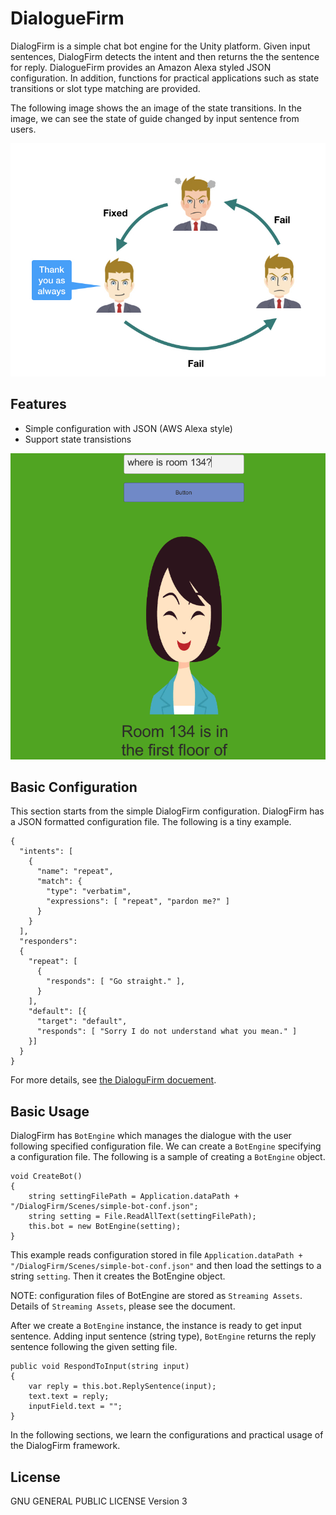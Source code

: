 # DialogueFirm

DialogFirm is a simple chat bot engine for the Unity platform. Given input sentences, DialogFirm detects
the intent and then returns the the sentence for reply. DialogueFirm provides an Amazon Alexa styled JSON configuration.
In addition, functions for practical applications such as state transitions or slot type matching are provided.

The following image shows the an image of the state transitions. In the image, we can see the state of guide changed
by input sentence from users.

![state transition](Assets/DialogFirm/Doc/res/manager-transitions.jpeg)

## Features

* Simple configuration with JSON (AWS Alexa style)
* Support state transistions

![demo](guide-sample.png)

## Basic Configuration

This section starts from the simple DialogFirm configuration. DialogFirm has a JSON
formatted configuration file. The following is a tiny example.

```
{
  "intents": [
    {
      "name": "repeat",
      "match": {
        "type": "verbatim",
        "expressions": [ "repeat", "pardon me?" ]
      }
    }
  ],
  "responders":
  {
    "repeat": [
      {
        "responds": [ "Go straight." ],
      }
    ],
    "default": [{
      "target": "default",
      "responds": [ "Sorry I do not understand what you mean." ]
    }]
  }
}
```

For more details, see [the DialoguFirm docuement](https://github.com/takahi-i/DialogueFirm/blob/master/Assets/DialogFirm/Doc/main.adoc).


## Basic Usage

DialogFirm has `BotEngine` which manages the dialogue with the user following
specified configuration file. We can create a `BotEngine` specifying a configuration file.
The following is a sample of creating a `BotEngine` object.

```
void CreateBot()
{
    string settingFilePath = Application.dataPath + "/DialogFirm/Scenes/simple-bot-conf.json";
    string setting = File.ReadAllText(settingFilePath);
    this.bot = new BotEngine(setting);
}
```

This example reads configuration stored in file `Application.dataPath + "/DialogFirm/Scenes/simple-bot-conf.json"` and then load the settings to a string `setting`.
Then it creates the BotEngine object.

NOTE: configuration files of BotEngine are stored as `Streaming Assets`. Details of `Streaming Assets`, please see the document.


After we create a `BotEngine` instance, the instance is ready to get input sentence.
Adding input sentence (string type),  `BotEngine` returns the reply sentence following the given setting file.

```
public void RespondToInput(string input)
{
    var reply = this.bot.ReplySentence(input);
    text.text = reply;
    inputField.text = "";
}
```

In the following sections, we learn the configurations and practical usage of the DialogFirm framework.

## License 

GNU GENERAL PUBLIC LICENSE Version 3
